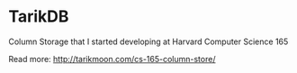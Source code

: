TarikDB
=======

Column Storage that I started developing at Harvard Computer Science 165

Read more: http://tarikmoon.com/cs-165-column-store/
